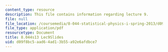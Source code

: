 ```yaml
---
content_type: resource
description: This file contains information regarding lecture 9.
file: null
file_location: /coursemedia/8-044-statistical-physics-i-spring-2013/d09f8bc5aad64ad13b55a92e6afdbce7_MIT8_044S13_L9.pdf
file_type: application/pdf
resourcetype: Document
title: 8.044s13 Lec9Slides
uid: d09f8bc5-aad6-4ad1-3b55-a92e6afdbce7
---
```

